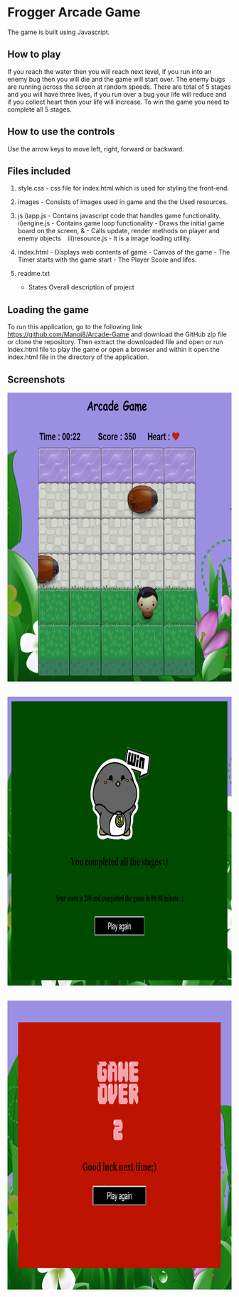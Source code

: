 # Frogger Arcade Game
The game is built using Javascript.

## How to play
 If you reach the water then you will reach next level, if you run into an enemy bug then you will die and the game will start over. The enemy bugs are running across the screen at random speeds. There are total of 5 stages and you will have three lives, if you run over a bug your life will reduce and if you collect heart then your life will increase. To win the game you need to complete all 5 stages.

## How to use the controls
Use the arrow keys to move left, right, forward or backward.

## Files included

1) style.css
        - css file for index.html which is used for styling the front-end.

2) images 
        - Consists of images used in game and the the Used resources.

3) js
    i)app.js
        - Contains javascript code that handles game functionality.
    ii)engine.js 
       - Contains game loop functionality 
	   - Draws the initial game board on the screen, &
	   - Calls update, render methods on player and enemy objects &ensp; 
    iii)resource.js 
       - It is a image loading utility.

4) index.html 
        - Displays web contents of game
        - Canvas of the game
        - The Timer starts with the game start 
        - The Player Score and lifes. 

5) readme.txt
    
    - States Overall description of project
  
## Loading the game

To run this application, go to the following link https://github.com/Manoj8/Arcade-Game and download the GitHub zip file or clone the repository. Then extract the downloaded file and open or run index.html file to play the game or open a browser and within it open the index.html file in the directory of the application.

## Screenshots
    
<img src="screenshots/Screenshot1.PNG" width="800px" height="650px">&ensp;

<img src="screenshots/Screenshot2.PNG" width="800px" height="650px">&ensp;

<img src="screenshots/Screenshot3.PNG" width="800px" height="650px">&ensp;